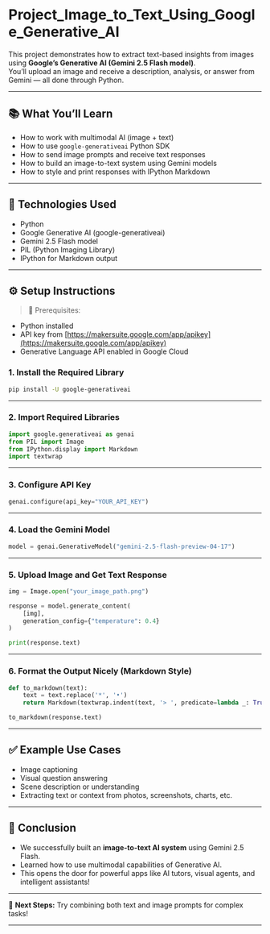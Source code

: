
# Project_Image_to_Text_Using_Google_Generative_AI

This project demonstrates how to extract text-based insights from images using **Google’s Generative AI (Gemini 2.5 Flash model)**.  
You’ll upload an image and receive a description, analysis, or answer from Gemini — all done through Python.

---

## 📚 What You’ll Learn

- How to work with multimodal AI (image + text)
- How to use `google-generativeai` Python SDK
- How to send image prompts and receive text responses
- How to build an image-to-text system using Gemini models
- How to style and print responses with IPython Markdown

---

## 🔧 Technologies Used

- Python
- Google Generative AI (google-generativeai)
- Gemini 2.5 Flash model
- PIL (Python Imaging Library)
- IPython for Markdown output

---

## ⚙️ Setup Instructions

> 📌 Prerequisites:
- Python installed
- API key from [https://makersuite.google.com/app/apikey](https://makersuite.google.com/app/apikey)
- Generative Language API enabled in Google Cloud

### 1. Install the Required Library

```bash
pip install -U google-generativeai
````

---

### 2. Import Required Libraries

```python
import google.generativeai as genai
from PIL import Image
from IPython.display import Markdown
import textwrap
```

---

### 3. Configure API Key

```python
genai.configure(api_key="YOUR_API_KEY")
```

---

### 4. Load the Gemini Model

```python
model = genai.GenerativeModel("gemini-2.5-flash-preview-04-17")
```

---

### 5. Upload Image and Get Text Response

```python
img = Image.open("your_image_path.png")

response = model.generate_content(
    [img],
    generation_config={"temperature": 0.4}
)

print(response.text)
```

---

### 6. Format the Output Nicely (Markdown Style)

```python
def to_markdown(text):
    text = text.replace('*', '•')
    return Markdown(textwrap.indent(text, '> ', predicate=lambda _: True))

to_markdown(response.text)
```

---

## ✅ Example Use Cases

* Image captioning
* Visual question answering
* Scene description or understanding
* Extracting text or context from photos, screenshots, charts, etc.

---

## 📌 Conclusion

* We successfully built an **image-to-text AI system** using Gemini 2.5 Flash.
* Learned how to use multimodal capabilities of Generative AI.
* This opens the door for powerful apps like AI tutors, visual agents, and intelligent assistants!

---

🔁 **Next Steps:** Try combining both text and image prompts for complex tasks!

---
